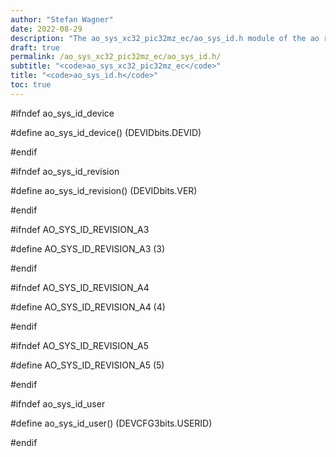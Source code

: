 ```yaml
---
author: "Stefan Wagner"
date: 2022-08-29
description: "The ao_sys_xc32_pic32mz_ec/ao_sys_id.h module of the ao real-time operating system."
draft: true
permalink: /ao_sys_xc32_pic32mz_ec/ao_sys_id.h/ 
subtitle: "<code>ao_sys_xc32_pic32mz_ec</code>"
title: "<code>ao_sys_id.h</code>"
toc: true
---
```


#ifndef ao_sys_id_device

#define ao_sys_id_device()      (DEVIDbits.DEVID)

#endif

#ifndef ao_sys_id_revision

#define ao_sys_id_revision()    (DEVIDbits.VER)

#endif

#ifndef AO_SYS_ID_REVISION_A3

#define AO_SYS_ID_REVISION_A3   (3)

#endif

#ifndef AO_SYS_ID_REVISION_A4

#define AO_SYS_ID_REVISION_A4   (4)

#endif

#ifndef AO_SYS_ID_REVISION_A5

#define AO_SYS_ID_REVISION_A5   (5)

#endif

#ifndef ao_sys_id_user

#define ao_sys_id_user()        (DEVCFG3bits.USERID)

#endif

